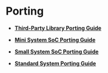 # Porting<a name="EN-US_TOPIC_0000001157479393"></a>

-   **[Third-Party Library Porting Guide](porting-thirdparty.md)**  

-   **[Mini System SoC Porting Guide](porting-minichip.md)**  

-   **[Small System SoC Porting Guide](porting-smallchip.md)**  

-   **[Standard System Porting Guide](standard-system-porting-guide.md)**  


